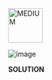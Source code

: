 <img src="https://img.shields.io/badge/MEDIUM-orange" alt="MEDIUM" width="70">

![image](https://github.com/user-attachments/assets/cdc1b35f-ec1b-4c8c-8596-0cbd1486ac33)

**SOLUTION**
```sql

```
